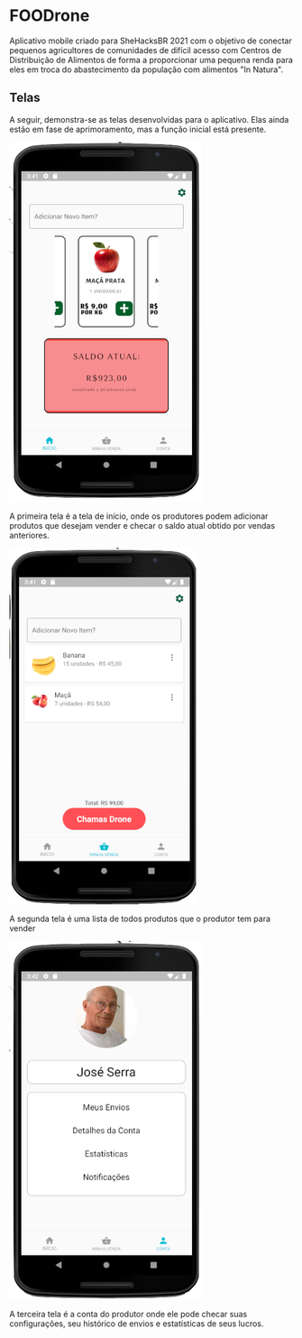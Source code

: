 # FOODrone

Aplicativo mobile criado para SheHacksBR 2021 com o objetivo de conectar pequenos agricultores de comunidades de difícil acesso com Centros de Distribuição de Alimentos de forma a proporcionar uma pequena renda para eles em troca do abastecimento da população com alimentos "In Natura".

## Telas

A seguir, demonstra-se as telas desenvolvidas para o aplicativo. Elas ainda estão em fase de aprimoramento, mas a função inicial está presente.

![picture](imagens/telainicio.png)

A primeira tela é a tela de início, onde os produtores podem adicionar produtos que desejam vender e checar o saldo atual obtido por vendas anteriores.

![picture](imagens/telaminhavenda.png)

A segunda tela é uma lista de todos produtos que o produtor tem para vender

![picture](imagens/telaminhaconta.png)

A terceira tela é a conta do produtor onde ele pode checar suas configurações, seu histórico de envios e estatísticas de seus lucros.



